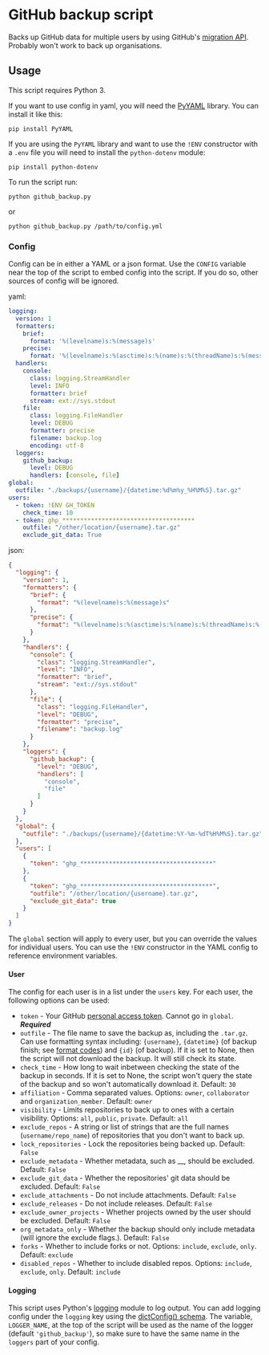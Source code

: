 # GitHub backup script
Backs up GitHub data for multiple users by using GitHub's [migration API](https://docs.github.com/en/rest/migrations/users). Probably won't work to back up organisations.

## Usage
This script requires Python 3. 

If you want to use config in yaml, you will need the [PyYAML](https://pypi.org/project/PyYAML/) library. You can install it like this:
```shell
pip install PyYAML
```
If you are using the `PyYAML` library and want to use the `!ENV` constructor with a `.env` file you will need to install the `python-dotenv` module:
```shell
pip install python-dotenv
```
To run the script run:
```shell
python github_backup.py
```
or
```shell
python github_backup.py /path/to/config.yml
```
### Config
Config can be in either a YAML or a json format. Use the `CONFIG` variable near the top of the script to embed config into the script. If you do so, other sources of config will be ignored.

yaml:
```yaml
logging:
  version: 1
  formatters:
    brief:
      format: '%(levelname)s:%(message)s'
    precise:
      format: '%(levelname)s:%(asctime)s:%(name)s:%(threadName)s:%(message)s'
  handlers:
    console:
      class: logging.StreamHandler
      level: INFO
      formatter: brief
      stream: ext://sys.stdout
    file:
      class: logging.FileHandler
      level: DEBUG
      formatter: precise
      filename: backup.log
      encoding: utf-8
  loggers:
    github_backup:
      level: DEBUG
      handlers: [console, file]
global:
  outfile: "./backups/{username}/{datetime:%d%m%y_%H%M%S}.tar.gz"
users:
  - token: !ENV GH_TOKEN
    check_time: 10
  - token: ghp_*************************************
    outfile: "/other/location/{username}.tar.gz"
    exclude_git_data: True
```
json:
```json
{
  "logging": {
    "version": 1,
    "formatters": {
      "brief": {
        "format": "%(levelname)s:%(message)s"
      },
      "precise": {
        "format": "%(levelname)s:%(asctime)s:%(name)s:%(threadName)s:%(message)s"
      }
    },
    "handlers": {
      "console": {
        "class": "logging.StreamHandler",
        "level": "INFO",
        "formatter": "brief",
        "stream": "ext://sys.stdout"
      },
      "file": {
        "class": "logging.FileHandler",
        "level": "DEBUG",
        "formatter": "precise",
        "filename": "backup.log"
      }
    },
    "loggers": {
      "github_backup": {
        "level": "DEBUG",
        "handlers": [
          "console",
          "file"
        ]
      }
    }
  },
  "global": {
    "outfile": "./backups/{username}/{datetime:%Y-%m-%dT%H%M%S}.tar.gz"
  },
  "users": [
    {
      "token": "ghp_*************************************"
    },
    {
      "token": "ghp_*************************************",
      "outfile": "/other/location/{username}.tar.gz",
      "exclude_git_data": true
    }
  ]
}
```
The `global` section will apply to every user, but you can override the values
for individual users. You can use the `!ENV` constructor in the YAML config to reference environment variables.

#### User
The config for each user is in a list under the `users` key. For each user, the following options can be used:

- `token` - Your GitHub [personal access token](https://docs.github.com/en/authentication/keeping-your-account-and-data-secure/managing-your-personal-access-tokens). Cannot go in `global`. ***Required***
- `outfile` - The file name to save the backup as, including the `.tar.gz`. Can use formatting syntax including: `{username}`, `{datetime}` (of backup finish; see [format codes](https://docs.python.org/3/library/datetime.html#strftime-and-strptime-behavior)) and `{id}` (of backup). If it is set to None, then the script will not download the backup. It will still check its state.
- `check_time` - How long to wait inbetween checking the state of the backup in seconds. If it is set to None, the script won't query the state of the backup and so won't automatically download it. Default: `30`
- `affiliation` - Comma separated values. Options: `owner`, `collaborator` and `organization_member`. Default: `owner`
- `visibility` - Limits repositories to back up to ones with a certain visibility. Options: `all`, `public`, `private`. Default: `all`
- `exclude_repos` - A string or list of strings that are the full names (`username/repo_name`) of repositories that you don't want to back up.
- `lock_repositories` - Lock the repositories being backed up. Default: `False`
- `exclude_metadata` - Whether metadata, such as __, should be excluded. Default: `False`
- `exclude_git_data` - Whether the repositories' git data should be excluded. Default: `False`
- `exclude_attachments` - Do not include attachments. Default: `False`
- `exclude_releases` - Do not include releases. Default: `False`
- `exclude_owner_projects` - Whether projects owned by the user should be excluded. Default: `False`
- `org_metadata_only` - Whether the backup should only include metadata (will ignore the exclude flags.). Default: `False`
- `forks` - Whether to include forks or not. Options: `include`, `exclude`, `only`. Default: `exclude`
- `disabled_repos` - Whether to include disabled repos. Options: `include`, `exclude`, `only`. Default: `include`

#### Logging
This script uses Python's [logging](https://docs.python.org/3/library/logging.html) module to log output. You can add logging config under the `logging` key using the [dictConfig() schema](https://docs.python.org/3/library/logging.config.html#configuration-dictionary-schema). The variable, `LOGGER_NAME`, at the top of the script will be used as the name of the logger (default `'github_backup'`), so make sure to have the same name in the `loggers` part of your config.